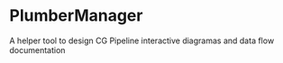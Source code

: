 # PlumberManager
A helper tool to design CG Pipeline interactive diagramas and data flow documentation
